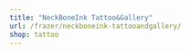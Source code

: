 ```yaml
---
title: "NeckBoneInk Tattoo&Gallery"
url: /frazer/neckboneink-tattooandgallery/
shop: tattoo
---
```

